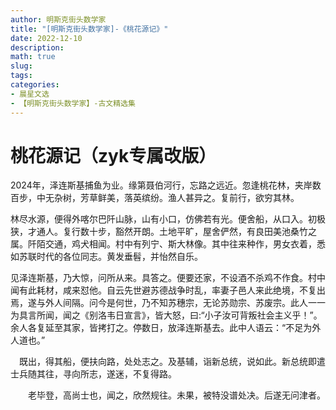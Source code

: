 ```yaml
---
author: 明斯克街头数学家
title: "[明斯克街头数学家]-《桃花源记》"
date: 2022-12-10
description: 
math: true
slug: 
tags:
categories:
- 晨星文选
- 【明斯克街头数学家】-古文精选集
---
```

# 桃花源记（zyk专属改版）
2024年，泽连斯基捕鱼为业。缘第聂伯河行，忘路之远近。忽逢桃花林，夹岸数百步，中无杂树，芳草鲜美，落英缤纷。渔人甚异之。复前行，欲穷其林。

林尽水源，便得外喀尔巴阡山脉，山有小口，仿佛若有光。便舍船，从口入。初极狭，才通人。复行数十步，豁然开朗。土地平旷，屋舍俨然，有良田美池桑竹之属。阡陌交通，鸡犬相闻。村中有列宁、斯大林像。其中往来种作，男女衣着，悉如苏联时代的各位同志。黄发垂髫，并怡然自乐。

见泽连斯基，乃大惊，问所从来。具答之。便要还家，不设酒不杀鸡不作食。村中闻有此耗材，咸来怼他。自云先世避苏德战争时乱，率妻子邑人来此绝境，不复出焉，遂与外人间隔。问今是何世，乃不知苏穗宗，无论苏勋宗、苏废宗。此人一一为具言所闻，闻之《别洛韦日宣言》，皆大怒，曰:“小子汝可背叛社会主义乎！”。余人各复延至其家，皆拷打之。停数日，放泽连斯基去。此中人语云：“不足为外人道也。”

　既出，得其船，便扶向路，处处志之。及基辅，诣新总统，说如此。新总统即遣士兵随其往，寻向所志，遂迷，不复得路。

　　老毕登，高尚士也，闻之，欣然规往。未果，被特没谱处决。后遂无问津者。